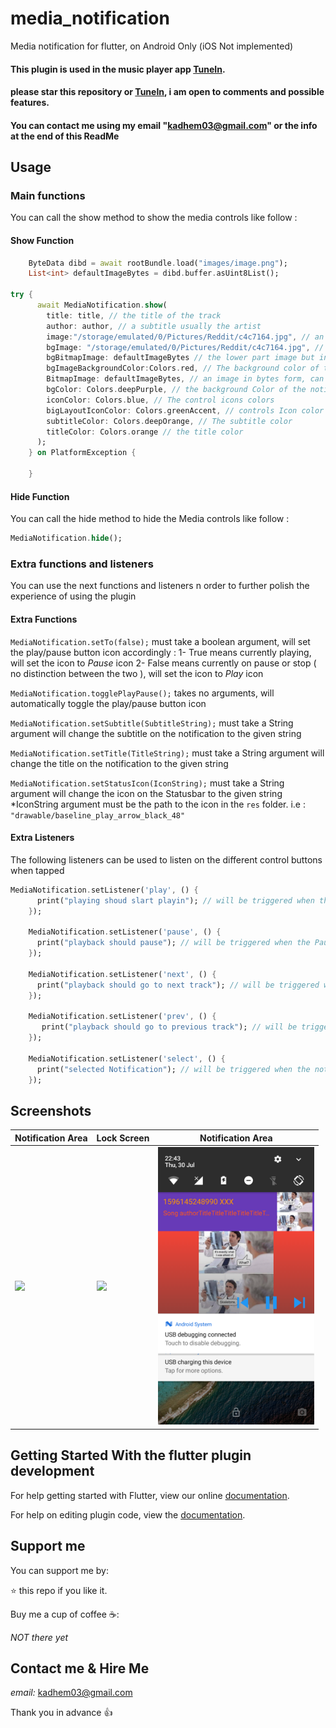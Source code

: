 # media_notification

Media notification for flutter, on Android Only (iOS Not implemented)


#### This plugin is used in the music player app [TuneIn](https://github.com/moda20/flutter-tunein).
#### please star this repository or [TuneIn](https://github.com/moda20/flutter-tunein), i am open to comments and possible features.
#### You can contact me using my email "kadhem03@gmail.com" or the info at the end of this ReadMe
## Usage


### Main functions
You can call the show method to show the media controls like follow :


#### Show Function
```dart
    ByteData dibd = await rootBundle.load("images/image.png");
    List<int> defaultImageBytes = dibd.buffer.asUint8List();

try {
      await MediaNotification.show(
        title: title, // the title of the track
        author: author, // a subtitle usually the artist
        image:"/storage/emulated/0/Pictures/Reddit/c4c7164.jpg", // an image, Must be a URI
        bgImage: "/storage/emulated/0/Pictures/Reddit/c4c7164.jpg", // an image that is show on the lower part of (ONLY) the BIG View 
        bgBitmapImage: defaultImageBytes // the lower part image but in bytes form, can get over any permission problems 
        bgImageBackgroundColor:Colors.red, // The background color of the lower part if the image doesn't fill it completely
        BitmapImage: defaultImageBytes, // an image in bytes form, can get over any permission problems 
        bgColor: Colors.deepPurple, // the background Color of the notification panel
        iconColor: Colors.blue, // The control icons colors
        bigLayoutIconColor: Colors.greenAccent, // controls Icon color for the big layout. if not set the iconColor would be used instead
        subtitleColor: Colors.deepOrange, // The subtitle color
        titleColor: Colors.orange // the title color
      );
    } on PlatformException {

    }
```
#### Hide Function
You can call the hide method to hide the Media controls like follow :

```dart
MediaNotification.hide();
```
### Extra functions and listeners

You can use the next functions and listeners n order to further polish the experience of using the plugin


 
#### Extra Functions 

`MediaNotification.setTo(false);` must take a boolean argument, will set the play/pause button icon accordingly :
    1- True means currently playing, will set the icon to *Pause* icon
    2- False means currently on pause or stop ( no distinction between the two ), will set the icon to *Play* icon

`MediaNotification.togglePlayPause();` takes no arguments, will automatically toggle the play/pause button icon

`MediaNotification.setSubtitle(SubtitleString);` must take a String argument will change the subtitle on the notification to the given string

`MediaNotification.setTitle(TitleString);` must take a String argument will change the title on the notification to the given string

`MediaNotification.setStatusIcon(IconString);` must take a String argument will change the icon on the Statusbar to the given string
 *IconString argument must be the path to the icon in the `res` folder. i.e : `"drawable/baseline_play_arrow_black_48"`
 
#### Extra Listeners

The following listeners can be used to listen on the different control buttons when tapped

```dart
MediaNotification.setListener('play', () {
      print("playing shoud slart playin"); // will be triggered when the Play arrow button is tapped
    });

    MediaNotification.setListener('pause', () {
      print("playback should pause"); // will be triggered when the Pause Bars button is tapped
    });

    MediaNotification.setListener('next', () {
      print("playback should go to next track"); // will be triggered when the next button is tapped
    });

    MediaNotification.setListener('prev', () {
       print("playback should go to previous track"); // will be triggered when the previous button is tapped
    });

    MediaNotification.setListener('select', () {
      print("selected Notification"); // will be triggered when the notification is selected (tapped) from the notification area
    });

```  
 

## Screenshots

|       Notification Area                                    |        Lock Screen                                   |        Notification Area                                   |
| ----------------------------------------- | ----------------------------------------- | ----------------------------------------- |
| <img src="screenshots/scrs.png" width="250"> | <img src="screenshots/scrs2.png" width="250"> | <img src="screenshots/scrs4.png" width="250"> |

## Getting Started With the flutter plugin development

For help getting started with Flutter, view our online
[documentation](https://flutter.io/).

For help on editing plugin code, view the [documentation](https://flutter.io/platform-plugins/#edit-code).


## Support me

You can support me by:

⭐️ this repo if you like it.

Buy me a cup of coffee ☕️:

*NOT there yet*


## Contact me & Hire Me

*email:* kadhem03@gmail.com

Thank you in advance 👍